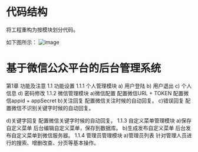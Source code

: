 # 代码结构
将工程重构为按模块划分代码。

如下图所示：
![image](https://cloud.githubusercontent.com/assets/627946/20835099/a3d8b270-b8d3-11e6-825f-13daa3c73715.png)


# 基于微信公众平台的后台管理系统
第1章	功能及注意
1.1	功能设置
1.1.1	个人管理模块
a)	用户登陆
b)	用户退出
c)	个人信息
d)	密码修改
1.1.2	微信管理模块
a)微信配置
配置微信URL + TOKEN
配置微信appid + appSecret
b)关注回复
配置微信关注时候的自动回复。
c)错误回复
配置微信不识别关键字时候的自动回复。

d)关键字回复
配置微信关键字时候的自动回复。
1.1.3	自定义菜单管理模块
a)保存自定义菜单
后台编辑自定义菜单，保存到数据库。
b)生成发布自定义菜单
后台发布自定义菜单到微信服务器。
1.1.4	管理员管理模块
a)管理员列表
针对管理人员进行的搜索、增删改查、分页等基本操作。




